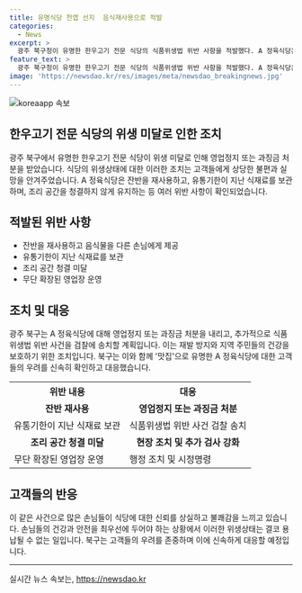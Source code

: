 ```yaml
---
title: 유명식당 천엽 선지  음식재사용으로 적발
categories:
  - News
excerpt: >
  광주 북구청이 유명한 한우고기 전문 식당의 식품위생법 위반 사항을 적발했다. A 정육식당은 잔반을 재사용하고, 유통기한이 지난 식재료를 사용하며, 조리 공간 청소 불량과 영업장 무단 확장 등의 위반 사항이 확인됐다. 이에 북구는 A 정육식당에 영업정지 또는 과징금 처분할 예정이며, 식품위생법 위반 사건을 검찰에 송치할 계획이라고 밝혔다. 또한 맛집으로 알려진 이 식당의 의혹이 제기되자 긴급 현장 점검에 나섰다.
feature_text: >
  광주 북구청이 유명한 한우고기 전문 식당의 식품위생법 위반 사항을 적발했다. A 정육식당은 잔반을 재사용하고, 유통기한이 지난 식재료를 사용하며, 조리 공간 청소 불량과 영업장 무단 확장 등의 위반 사항이 확인됐다. 이에 북구는 A 정육식당에 영업정지 또는 과징금 처분할 예정이며, 식품위생법 위반 사건을 검찰에 송치할 계획이라고 밝혔다. 또한 맛집으로 알려진 이 식당의 의혹이 제기되자 긴급 현장 점검에 나섰다.
image: 'https://newsdao.kr/res/images/meta/newsdao_breakingnews.jpg'
---
```


<p><img src="https://newsdao.kr/res/images/meta/newsdao_breakingnews.jpg" alt="koreaapp 속보" /></p>

<h2 data-ke-size="size26">한우고기 전문 식당의 위생 미달로 인한 조치</h2>

<p data-ke-size="size16">광주 북구에서 유명한 한우고기 전문 식당이 위생 미달로 인해 영업정지 또는 과징금 처분을 받았습니다. 식당의 위생상태에 대한 이러한 조치는 고객들에게 상당한 불편과 실망을 안겨주었습니다. A 정육식당은 잔반을 재사용하고, 유통기한이 지난 식재료를 보관하며, 조리 공간을 청결하지 않게 유지하는 등 여러 위반 사항이 확인되었습니다.</p>

<h2 data-ke-size="size26">적발된 위반 사항</h2>

<ul>
    <li>잔반을 재사용하고 음식물을 다른 손님에게 제공</li>
    <li>유통기한이 지난 식재료를 보관</li>
    <li>조리 공간 청결 미달</li>
    <li>무단 확장된 영업장 운영</li>
</ul>

<h2 data-ke-size="size26">조치 및 대응</h2>

<p data-ke-size="size16">광주 북구는 A 정육식당에 대해 영업정지 또는 과징금 처분을 내리고, 추가적으로 식품위생법 위반 사건을 검찰에 송치할 계획입니다. 이는 재발 방지와 지역 주민들의 건강을 보호하기 위한 조치입니다. 북구는 이와 함께 '맛집'으로 유명한 A 정육식당에 대한 고객들의 우려를 신속히 확인하고 대응했습니다.</p>

<table>
    <tr>
        <th>위반 내용</th>
        <th>대응</th>
    </tr>
    <tr>
        <td style="text-align: center; height: 17px;"><b>잔반 재사용</b></td>
        <td style="text-align: center; height: 17px;"><b>영업정지 또는 과징금 처분</b></td>
    </tr>
    <tr>
        <td>유통기한이 지난 식재료 보관</td>
        <td>식품위생법 위반 사건 검찰 송치</td>
    </tr>
    <tr>
        <td style="text-align: center; height: 17px;"><b>조리 공간 청결 미달</b></td>
        <td style="text-align: center; height: 17px;"><b>현장 조치 및 추가 검사 강화</b></td>
    </tr>
    <tr>
        <td>무단 확장된 영업장 운영</td>
        <td>행정 조치 및 시정명령</td>
    </tr>
</table>

<h2 data-ke-size="size26">고객들의 반응</h2>

<p data-ke-size="size16">이 같은 사건으로 많은 손님들이 식당에 대한 신뢰를 상실하고 불쾌감을 느끼고 있습니다. 손님들의 건강과 안전을 최우선에 두어야 하는 상황에서 이러한 위생상태는 결코 용납될 수 없는 일입니다. 북구는 고객들의 우려를 존중하며 이에 신속하게 대응할 예정입니다.</p>

<p><hr></p>
실시간 뉴스 속보는, <a href="https://newsdao.kr" rel="dofollow">https://newsdao.kr</a>


